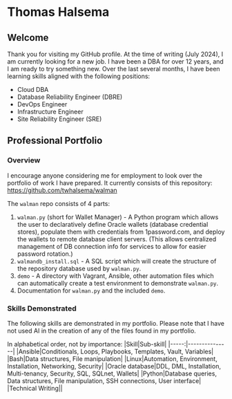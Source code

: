 # Thomas Halsema
## Welcome
Thank you for visiting my GitHub profile.
At the time of writing (July 2024), I am currently looking for a new job. I have been a DBA for over 12 years, and I am ready to try something new. Over the last several months, I have been learning skills aligned with the following positions:

- Cloud DBA
- Database Reliability Engineer (DBRE)
- DevOps Engineer
- Infrastructure Engineer
- Site Reliability Engineer (SRE)


## Professional Portfolio
### Overview
I encourage anyone considering me for employment to look over the portfolio of work I have prepared.
It currently consists of this repository: https://github.com/twhalsema/walman

The `walman` repo consists of 4 parts:
1. `walman.py` (short for Wallet Manager) - A Python program which allows the user to declaratively define Oracle wallets (database credential stores), populate them with credentials from 1password.com, and deploy the wallets to remote database client servers. (This allows centralized management of DB connection info for services to allow for easier password rotation.)
2. `walmandb_install.sql` - A SQL script which will create the structure of the repository database used by `walman.py`.
3. `demo` - A directory with Vagrant, Ansible, other automation files which can automatically create a test environment to demonstrate `walman.py`.
4. Documentation for `walman.py` and the included `demo`.

### Skills Demonstrated
The following skills are demonstrated in my portfolio.
Please note that I have not used AI in the creation of any of the files found in my portfolio.

In alphabetical order, not by importance:
|Skill|Sub-skill|
|-----:|---------------|
|Ansible|Conditionals, Loops, Playbooks, Templates, Vault, Variables|
|Bash|Data structures, File manipulation|
|Linux|Automation, Environment, Installation, Networking, Security|
|Oracle database|DDL, DML, Installation, Multi-tenancy, Security, SQL, SQLnet, Wallets|
|Python|Database queries, Data structures, File manipulation, SSH connections, User interface|
|Technical Writing||
